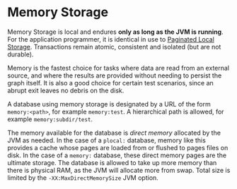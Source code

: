 
# Memory Storage

Memory Storage is local and endures **only as long as the JVM is running**.
For the application programmer, it is identical in use to [Paginated Local Storage](Paginated-Local-Storage.md).
Transactions remain atomic, consistent and isolated (but are not durable).

Memory is the fastest choice for tasks where data are read from an external source,
and where the results are provided without needing to persist the graph itself.
It is also a good choice for certain test scenarios, since an abrupt exit leaves no debris on the disk.

A database using memory storage is designated by a URL of the form ``memory:<path>``,
for example ``memory:test``.
A hierarchical path is allowed, for example ``memory:subdir/test``.

The memory available for the database is *direct memory* allocated by the JVM as needed. In the case of a ``plocal:`` database, memory like this provides a cache whose pages are loaded from or flushed to pages files on disk. In the case of a ``memory:`` database, these direct memory pages are the ultimate storage. The database is allowed to take up more memory than there is physical RAM, as the JVM will allocate more from swap. Total size is limited by the ``-XX:MaxDirectMemorySize`` JVM option.
